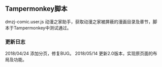 ## Tampermonkey脚本

dmzj-comic.user.js 动漫之家助手，获取动漫之家被屏蔽的漫画目录及章节，脚本于Tampermonkey中测试通过。

### 更新日志
2018/04/24 添加分页，修复BUG。
2018/05/14 更新2.0版本，实现原页面的布局及功能。